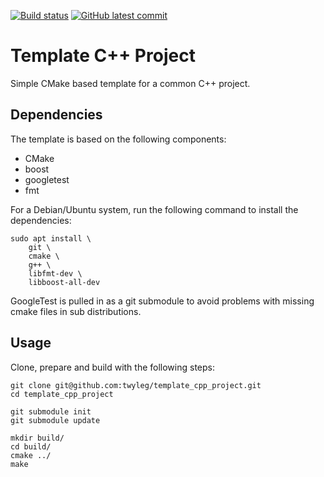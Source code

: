 [![Build status](https://github.com/twyleg/track_generator/actions/workflows/checks.yml/badge.svg)]()
[![GitHub latest commit](https://badgen.net/github/last-commit/twyleg/track_generator)](https://GitHub.com/twyleg/track_generator/commit/)

# Template C++ Project

Simple CMake based template for a common C++ project.

## Dependencies

The template is based on the following components:

* CMake
* boost
* googletest
* fmt

For a Debian/Ubuntu system, run the following command to install the dependencies:

	sudo apt install \
		git \
		cmake \
		g++ \
		libfmt-dev \
		libboost-all-dev

GoogleTest is pulled in as a git submodule to avoid problems with missing cmake files in sub distributions.

## Usage

Clone, prepare and build with the following steps:

	git clone git@github.com:twyleg/template_cpp_project.git
	cd template_cpp_project

	git submodule init
	git submodule update
	
	mkdir build/
	cd build/
	cmake ../
	make

